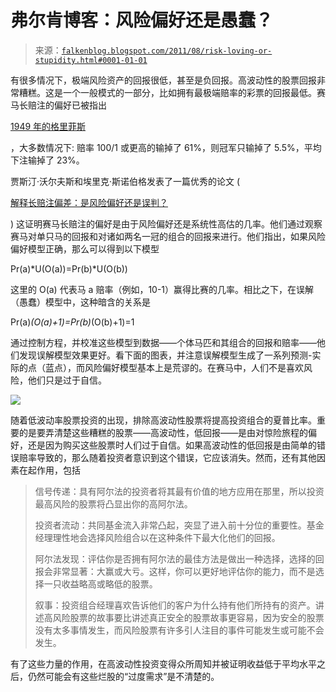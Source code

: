<!--yml

分类: 未分类

日期: 2024-05-12 20:48:11

-->

# 弗尔肯博客：风险偏好还是愚蠢？

> 来源：[`falkenblog.blogspot.com/2011/08/risk-loving-or-stupidity.html#0001-01-01`](http://falkenblog.blogspot.com/2011/08/risk-loving-or-stupidity.html#0001-01-01)

有很多情况下，极端风险资产的回报很低，甚至是负回报。高波动性的股票回报非常糟糕。这是一个一般模式的一部分，比如拥有最极端赔率的彩票的回报最低。赛马长赔注的偏好已被指出

[1949 年的格里菲斯](http://www.jstor.org/pss/1418469)

，大多数情况下: 赔率 100/1 或更高的输掉了 61%，则冠军只输掉了 5.5%，平均下注输掉了 23%。

贾斯汀·沃尔夫斯和埃里克·斯诺伯格发表了一篇优秀的论文 (

[解释长赔注偏差：是风险偏好还是误判？](http://bpp.wharton.upenn.edu/speaker%20files/Snowberg.pdg.pdf)

) 这证明赛马长赔注的偏好是由于风险偏好还是系统性高估的几率。他们通过观察赛马对单只马的回报和对诸如两名一冠的组合的回报来进行。他们指出，如果风险偏好模型正确，那么可以得到以下模型

Pr(a)*U(O(a))=Pr(b)*U(O(b))

这里的 O(a) 代表马 a 赔率（例如，10-1）赢得比赛的几率。相比之下，在误解（愚蠢）模型中，这种暗含的关系是

Pr(a)*(O(a)+1)=Pr(b)*(O(b)+1)=1

通过控制方程，并校准这些模型到数据——个体马匹和其组合的回报和赔率——他们发现误解模型效果更好。看下面的图表，并注意误解模型生成了一系列预测-实际的点（蓝点），而风险偏好模型基本上是荒谬的。在赛马中，人们不是喜欢风险，他们只是过于自信。

![](https://blogger.googleusercontent.com/img/b/R29vZ2xl/AVvXsEizmTky8JLEmR9cD5ldHxDbfj2eWP1ssN3l5Q7h3Pax-3gtjZfftg1hNJzg0bb-34tYmFmqqpMlwJ5iOK5G442TD7fHdU5jiwZuJzUxTBXoSkInbvIT0wMMUKSn7YoMYkUUB8cQVQ/s1600/wolfers.png)

随着低波动率股票投资的出现，排除高波动性股票将提高投资组合的夏普比率。重要的是要弄清楚这些糟糕的股票——高波动性，低回报——是由对惊险旅程的偏好，还是因为购买这些股票时人们过于自信。如果高波动性的低回报是由简单的错误赔率导致的，那么随着投资者意识到这个错误，它应该消失。然而，还有其他因素在起作用，包括

> 信号传递：具有阿尔法的投资者将其最有价值的地方应用在那里，所以投资最高风险的股票将凸显出你的高阿尔法。
> 
> 投资者流动：共同基金流入非常凸起，突显了进入前十分位的重要性。基金经理理性地会选择风险组合以在这种条件下最大化他们的回报。
> 
> 阿尔法发现：评估你是否拥有阿尔法的最佳方法是做出一种选择，选择的回报会非常显著：大赢或大亏。这样，你可以更好地评估你的能力，而不是选择一只收益略高或略低的股票。
> 
> 叙事：投资组合经理喜欢告诉他们的客户为什么持有他们所持有的资产。讲述高风险股票的故事要比讲述真正安全的股票故事更容易，因为安全的股票没有太多事情发生，而风险股票有许多引人注目的事件可能发生或可能不会发生。

有了这些力量的作用，在高波动性投资变得众所周知并被证明收益低于平均水平之后，仍然可能会有这些烂股的“过度需求”是不清楚的。
